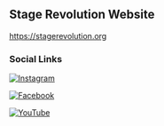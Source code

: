 ## Stage Revolution Website

https://stagerevolution.org

### Social Links

[![Instagram](https://img.shields.io/badge/Instagram-E4405F?style=for-the-badge&logo=instagram&logoColor=white)](https://www.instagram.com/stagerevolution.official/)

[![Facebook](https://img.shields.io/badge/Facebook-1877F2?style=for-the-badge&logo=facebook&logoColor=white)](https://www.facebook.com/profile.php?id=61551758282760)

[![YouTube](https://img.shields.io/badge/YouTube-FF0000?style=for-the-badge&logo=youtube&logoColor=white)](https://www.youtube.com/channel/UCArnEC8i68TY7md5pxZVwgA)
